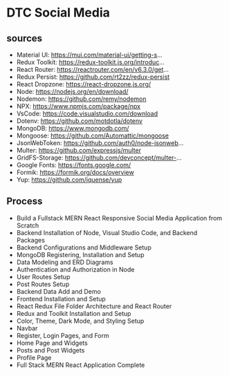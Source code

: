 # DTC Social Media
## sources
- Material UI: https://mui.com/material-ui/getting-s...
- Redux Toolkit: https://redux-toolkit.js.org/introduc...
- React Router: https://reactrouter.com/en/v6.3.0/get...
- Redux Persist: https://github.com/rt2zz/redux-persist
- React Dropzone: https://react-dropzone.js.org/
- Node: https://nodejs.org/en/download/
- Nodemon: https://github.com/remy/nodemon
- NPX: https://www.npmjs.com/package/npx
- VsCode: https://code.visualstudio.com/download
- Dotenv: https://github.com/motdotla/dotenv
- MongoDB: https://www.mongodb.com/
- Mongoose: https://github.com/Automattic/mongoose
- JsonWebToken: https://github.com/auth0/node-jsonweb...
- Multer: https://github.com/expressjs/multer
- GridFS-Storage: https://github.com/devconcept/multer-...
- Google Fonts: https://fonts.google.com/
- Formik: https://formik.org/docs/overview
- Yup: https://github.com/jquense/yup

## Process
- Build a Fullstack MERN React Responsive Social Media Application from Scratch
- Backend Installation of Node, Visual Studio Code, and Backend Packages
- Backend Configurations and Middleware Setup
- MongoDB Registering, Installation and Setup
- Data Modeling and ERD Diagrams
- Authentication and Authorization in Node
- User Routes Setup
- Post Routes Setup
- Backend Data Add and Demo
- Frontend Installation and Setup
- React Redux File Folder Architecture and React Router
- Redux and Toolkit Installation and Setup
- Color, Theme, Dark Mode, and Styling Setup
- Navbar
- Register, Login Pages, and Form
- Home Page and Widgets
- Posts and Post Widgets
- Profile Page
- Full Stack MERN React Application Complete
